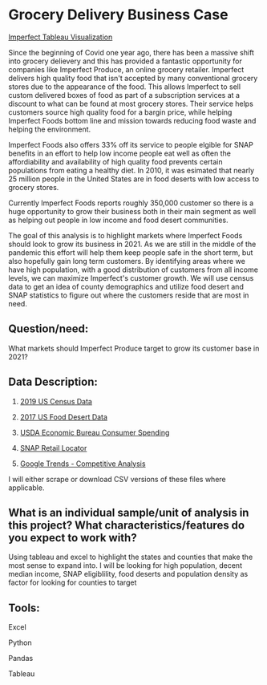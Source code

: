 # Grocery Delivery Business Case

[Imperfect Tableau Visualization](https://public.tableau.com/profile/jonathan.wyatt#!/)

Since the beginning of Covid one year ago, there has been a massive shift into grocery delievery and this has provided a fantastic opportunity for companies like Imperfect Produce, an online grocery retailer.  Imperfect delivers high quality food that isn't accepted by many conventional grocery stores due to the appearance of the food.  This allows Imperfect to sell custom delivered boxes of food as part of a subscription services at a discount to what can be found at most grocery stores.  Their service helps customers source high quality food for a bargin price, while helping Imperfect Foods bottom line and mission towards reducing food waste and helping the environment.   

Imperfect Foods also offers 33% off its service to people elgible for SNAP benefits in an effort to help low income people eat well as often the affordiability and availability of high quality food prevents certain populations from eating a healthy diet.  In 2010, it was esimated that nearly 25 million people in the United States are in food deserts with low access to grocery stores.

Currently Imperfect Foods reports roughly 350,000 customer so there is a huge opportunity to grow their business both in their main segment as well as helping out people in low income and food desert communities. 

The goal of this analysis is to highlight markets where Imperfect Foods should look to grow its business in 2021.   As we are still in the middle of the pandemic this effort will help them keep people safe in the short term, but also hopefully gain long term customers. By identifying areas where we have high population, with a good distribution of customers from all income levels, we can maximize Imperfect's customer growth.  We will use census data to get an idea of county demographics and utilize food desert and SNAP statistics to figure out where the customers reside that are most in need.

## Question/need:

What markets should Imperfect Produce target to grow its customer base in 2021?

## Data Description:
1) [2019 US Census Data](https://data.census.gov/cedsci/all)

2) [2017 US Food Desert Data](https://www.ers.usda.gov/data-products/food-access-research-atlas/download-the-data/)

3) [USDA Economic Bureau Consumer Spending](https://www.bea.gov/data/consumer-spending/state)

4) [SNAP Retail Locator](https://www.fns.usda.gov/snap/retailer-locator)

6) [Google Trends - Competitive Analysis](https://trends.google.com/trends/explore?geo=US&q=imperfect%20produce,misfits%20market)

I will either scrape or download CSV versions of these files where applicable.

## What is an individual sample/unit of analysis in this project? What characteristics/features do you expect to work with?

Using tableau and excel to highlight the states and counties that make the most sense to expand into.  I will be looking for high population, decent median income, SNAP eligiblility, food deserts and population density as factor for looking for counties to target

## Tools:

Excel

Python

Pandas

Tableau


